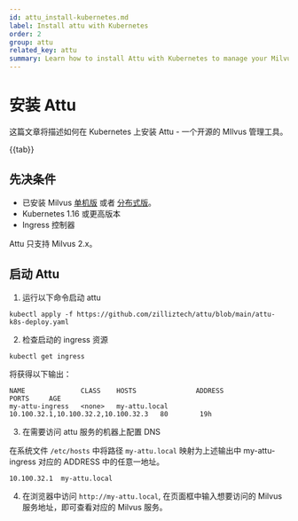 ```yaml
---
id: attu_install-kubernetes.md
label: Install attu with Kubernetes
order: 2
group: attu
related_key: attu
summary: Learn how to install Attu with Kubernetes to manage your Milvus service.
---
```


# 安装 Attu

这篇文章将描述如何在 Kubernetes 上安装 Attu - 一个开源的 MIlvus 管理工具。

{{tab}}

## 先决条件

- 已安装 Milvus [单机版](install_standalone-docker.md) 或者 [分布式版](install_cluster-docker.md)。
- Kubernetes 1.16 或更高版本
- Ingress 控制器

<div class="alert note">
Attu 只支持 Milvus 2.x。
</div>

## 启动 Attu

1. 运行以下命令启动 attu

```shell
kubectl apply -f https://github.com/zilliztech/attu/blob/main/attu-k8s-deploy.yaml
```



2. 检查启动的 ingress 资源

```shell
kubectl get ingress
```

将获得以下输出：

```
NAME              CLASS    HOSTS               ADDRESS                               PORTS     AGE
my-attu-ingress   <none>   my-attu.local       10.100.32.1,10.100.32.2,10.100.32.3   80        19h

```



3. 在需要访问 attu 服务的机器上配置 DNS

在系统文件 `/etc/hosts` 中将路径 `my-attu.local` 映射为上述输出中 my-attu-ingress 对应的 ADDRESS 中的任意一地址。

```shell
10.100.32.1  my-attu.local
```



4. 在浏览器中访问 `http://my-attu.local`, 在页面框中输入想要访问的 Milvus 服务地址，即可查看对应的 Milvus 服务。



